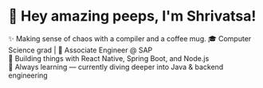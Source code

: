 # 👋 Hey amazing peeps, I'm Shrivatsa!

✨ Making sense of chaos with a compiler and a coffee mug.
🎓 Computer Science grad | 💼 Associate  Engineer @ SAP  
🔧 Building things with React Native, Spring Boot, and Node.js  
🌱 Always learning — currently diving deeper into Java & backend engineering

